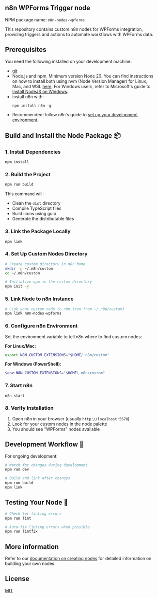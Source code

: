 ## n8n WPForms Trigger node

NPM package name: `n8n-nodes-wpforms`

This repository contains custom n8n nodes for WPForms integration, providing triggers and actions to automate workflows with WPForms data.

## Prerequisites

You need the following installed on your development machine:

* [git](https://git-scm.com/downloads)
* Node.js and npm. Minimum version Node 20. You can find instructions on how to install both using nvm (Node Version Manager) for Linux, Mac, and WSL [here](https://github.com/nvm-sh/nvm). For Windows users, refer to Microsoft's guide to [Install NodeJS on Windows](https://docs.microsoft.com/en-us/windows/dev-environment/javascript/nodejs-on-windows).
* Install n8n with:
  ```
  npm install n8n -g
  ```
* Recommended: follow n8n's guide to [set up your development environment](https://docs.n8n.io/integrations/creating-nodes/build/node-development-environment/).

## Build and Install the Node Package 📦

### 1. Install Dependencies
```bash
npm install
```

### 2. Build the Project
```bash
npm run build
```
This command will:
- Clean the `dist` directory
- Compile TypeScript files
- Build icons using gulp
- Generate the distributable files

### 3. Link the Package Locally
```bash
npm link
```

### 4. Set Up Custom Nodes Directory
```bash
# Create custom directory in n8n home
mkdir -p ~/.n8n/custom
cd ~/.n8n/custom

# Initialize npm in the custom directory
npm init -y
```

### 5. Link Node to n8n Instance
```bash
# Link your custom node to n8n (run from ~/.n8n/custom)
npm link n8n-nodes-wpforms
```

### 6. Configure n8n Environment
Set the environment variable to tell n8n where to find custom nodes:

**For Linux/Mac:**
```bash
export N8N_CUSTOM_EXTENSIONS="$HOME/.n8n/custom"
```

**For Windows (PowerShell):**
```powershell
$env:N8N_CUSTOM_EXTENSIONS="$HOME\.n8n\custom"
```

### 7. Start n8n
```bash
n8n start
```

### 8. Verify Installation
1. Open n8n in your browser (usually `http://localhost:5678`)
2. Look for your custom nodes in the node palette
3. You should see "WPForms" nodes available

## Development Workflow 🔧

For ongoing development:

```bash
# Watch for changes during development
npm run dev

# Build and link after changes
npm run build
npm link
```

## Testing Your Node 🧪

```bash
# Check for linting errors
npm run lint

# Auto-fix linting errors when possible
npm run lintfix
```

## More information

Refer to our [documentation on creating nodes](https://docs.n8n.io/integrations/creating-nodes/) for detailed information on building your own nodes.

## License

[MIT](https://github.com/n8n-io/n8n-nodes-starter/blob/master/LICENSE.md)
